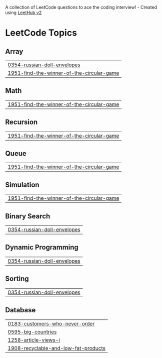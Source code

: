 A collection of LeetCode questions to ace the coding interview! - Created using [LeetHub v2](https://github.com/arunbhardwaj/LeetHub-2.0)
<!---LeetCode Topics Start-->
# LeetCode Topics
## Array
|  |
| ------- |
| [0354-russian-doll-envelopes](https://github.com/Simranjatav917/DSA-Practice/tree/master/0354-russian-doll-envelopes) |
| [1951-find-the-winner-of-the-circular-game](https://github.com/Simranjatav917/DSA-Practice/tree/master/1951-find-the-winner-of-the-circular-game) |
## Math
|  |
| ------- |
| [1951-find-the-winner-of-the-circular-game](https://github.com/Simranjatav917/DSA-Practice/tree/master/1951-find-the-winner-of-the-circular-game) |
## Recursion
|  |
| ------- |
| [1951-find-the-winner-of-the-circular-game](https://github.com/Simranjatav917/DSA-Practice/tree/master/1951-find-the-winner-of-the-circular-game) |
## Queue
|  |
| ------- |
| [1951-find-the-winner-of-the-circular-game](https://github.com/Simranjatav917/DSA-Practice/tree/master/1951-find-the-winner-of-the-circular-game) |
## Simulation
|  |
| ------- |
| [1951-find-the-winner-of-the-circular-game](https://github.com/Simranjatav917/DSA-Practice/tree/master/1951-find-the-winner-of-the-circular-game) |
## Binary Search
|  |
| ------- |
| [0354-russian-doll-envelopes](https://github.com/Simranjatav917/DSA-Practice/tree/master/0354-russian-doll-envelopes) |
## Dynamic Programming
|  |
| ------- |
| [0354-russian-doll-envelopes](https://github.com/Simranjatav917/DSA-Practice/tree/master/0354-russian-doll-envelopes) |
## Sorting
|  |
| ------- |
| [0354-russian-doll-envelopes](https://github.com/Simranjatav917/DSA-Practice/tree/master/0354-russian-doll-envelopes) |
## Database
|  |
| ------- |
| [0183-customers-who-never-order](https://github.com/Simranjatav917/DSA-Practice/tree/master/0183-customers-who-never-order) |
| [0595-big-countries](https://github.com/Simranjatav917/DSA-Practice/tree/master/0595-big-countries) |
| [1258-article-views-i](https://github.com/Simranjatav917/DSA-Practice/tree/master/1258-article-views-i) |
| [1908-recyclable-and-low-fat-products](https://github.com/Simranjatav917/DSA-Practice/tree/master/1908-recyclable-and-low-fat-products) |
<!---LeetCode Topics End-->
